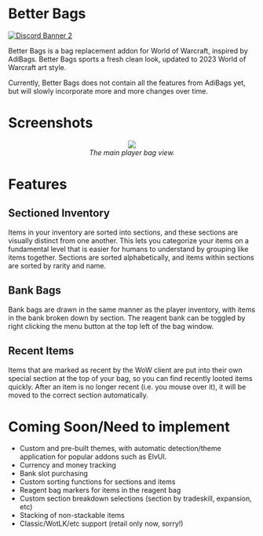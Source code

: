# Better Bags
[![Discord Banner 2](https://discordapp.com/api/guilds/1063213796845428876/widget.png?style=banner2)](https://discord.gg/a6DQuK8hV7)

Better Bags is a bag replacement addon for World of Warcraft, inspired by AdiBags. Better Bags sports a fresh clean look, updated to 2023 World of Warcraft art style.

Currently, Better Bags does not contain all the features from AdiBags yet, but will slowly incorporate more and more changes over time.

# Screenshots

<p align="center">
  <span><img src="https://i.imgur.com/aVzopZK.png"></span>
  <br>
  <i>The main player bag view.</i>
</p>

# Features

## Sectioned Inventory

Items in your inventory are sorted into sections, and these sections are visually distinct from one another. This lets you categorize your items on a fundamental level that is easier for humans to understand by grouping like items together. Sections are sorted alphabetically, and items within sections are sorted by rarity and name.

## Bank Bags

Bank bags are drawn in the same manner as the player inventory, with items in the bank broken down by section. The reagent bank can be toggled by right clicking the menu button at the top left of the bag window.

## Recent Items

Items that are marked as recent by the WoW client are put into their own special section at the top of your bag, so you can find recently looted items quickly. After an item is no longer recent (i.e. you mouse over it), it will be moved to the correct section automatically.

# Coming Soon/Need to implement

* Custom and pre-built themes, with automatic detection/theme application for popular addons such as ElvUI.
* Currency and money tracking
* Bank slot purchasing
* Custom sorting functions for sections and items
* Reagent bag markers for items in the reagent bag
* Custom section breakdown selections (section by tradeskill, expansion, etc)
* Stacking of non-stackable items
* Classic/WotLK/etc support (retail only now, sorry!)
